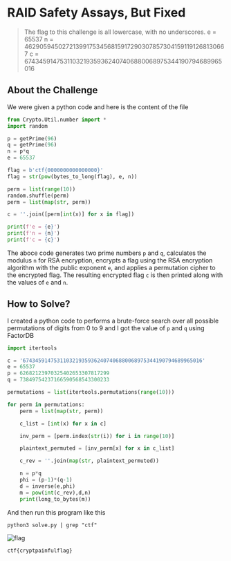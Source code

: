 # RAID Safety Assays, But Fixed
> The flag to this challenge is all lowercase, with no underscores.
> e = 65537
> n = 4629059450272139917534568159172903078573041591191268130667
> c = 6743459147531103219359362407406880068975344190794689965016

## About the Challenge
We were given a python code and here is the content of the file

```python
from Crypto.Util.number import *
import random

p = getPrime(96)
q = getPrime(96)
n = p*q
e = 65537

flag = b'ctf{0000000000000000}'
flag = str(pow(bytes_to_long(flag), e, n))

perm = list(range(10))
random.shuffle(perm)
perm = list(map(str, perm))

c = ''.join([perm[int(x)] for x in flag])

print(f'e = {e}')
print(f'n = {n}')
print(f'c = {c}')
```

The aboce code generates two prime numbers `p` and `q`, calculates the modulus `n` for RSA encryption, encrypts a flag using the RSA encryption algorithm with the public exponent `e`, and applies a permutation cipher to the encrypted flag. The resulting encrypted flag `c` is then printed along with the values of `e` and `n`.

## How to Solve?
I created a python code to performs a brute-force search over all possible permutations of digits from 0 to 9 and I got the value of `p` and `q` using FactorDB

```python
import itertools

c = '6743459147531103219359362407406880068975344190794689965016'
e = 65537
p = 62682123970325402653307817299
q = 73849754237166590568543300233

permutations = list(itertools.permutations(range(10)))

for perm in permutations:
    perm = list(map(str, perm))

    c_list = [int(x) for x in c]

    inv_perm = [perm.index(str(i)) for i in range(10)]

    plaintext_permuted = [inv_perm[x] for x in c_list]

    c_rev = ''.join(map(str, plaintext_permuted))

    n = p*q
    phi = (p-1)*(q-1)
    d = inverse(e,phi)
    m = pow(int(c_rev),d,n)
    print(long_to_bytes(m))
```

And then run this program like this

```shell
python3 solve.py | grep "ctf"
```

![flag](images/flag.png)

```
ctf{cryptpainfulflag}
```
